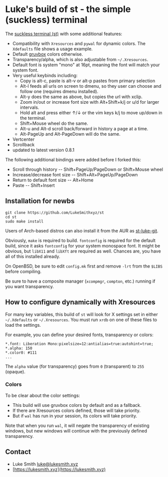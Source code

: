 # Luke's build of st - the simple (suckless) terminal

The [suckless terminal (st)](https://st.suckless.org/) with some additional features:

+ Compatibility with `Xresources` and `pywal` for dynamic colors. The `Xdefaults` file shows a usage example.
+ Default [gruvbox](https://github.com/morhetz/gruvbox) colors otherwise.
+ Transparency/alpha, which is also adjustable from `~/.Xresources`.
+ Default font is system "mono" at 16pt, meaning the font will match your system font.
+ Very useful keybinds including:
	+ Copy is alt-c, paste is alt-v or alt-p pastes from primary selection
	+ Alt-l feeds all urls on screen to dmenu, so they user can choose and
	  follow one (requires dmenu installed).
	+ Alt-y does the same as above, but copies the url with xclip.
	+ Zoom in/out or increase font size with Alt+Shift+k/j or u/d for larger intervals.
	+ Hold alt and press either ↑/↓ or the vim keys k/j to move up/down in the terminal.
	+ Shift+Mouse wheel do the same.
	+ Alt-u and Alt-d scroll back/forward in history a page at a time.
	+ Alt-PageUp and Alt-PageDown will do the same.
+ Vertcenter
+ Scrollback
+ updated to latest version 0.8.1

The following additional bindings were added before I forked this:

+ Scroll through history -- Shift+PageUp/PageDown or Shift+Mouse wheel
+ Increase/decrease font size -- Shift+Alt+PageUp/PageDown
+ Return to default font size -- Alt+Home
+ Paste -- Shift+Insert

## Installation for newbs

```
git clone https://github.com/LukeSmithxyz/st
cd st
sudo make install
```

Users of Arch-based distros can also install it from the AUR as [st-luke-git](https://aur.archlinux.org/packages/st-luke-git/).

Obviously, `make` is required to build. `fontconfig` is required for the default build, since it asks `fontconfig` for your system monospace font.  It might be obvious, but `libX11` and `libXft` are required as well. Chances are, you have all of this installed already.

On OpenBSD, be sure to edit `config.mk` first and remove `-lrt` from the `$LIBS` before compiling.

Be sure to have a composite manager (`xcompmgr`, `compton`, etc.) running if you want transparency.

## How to configure dynamically with Xresources

For many key variables, this build of `st` will look for X settings set in either `~/.Xdefaults` or `~/.Xresources`. You must run `xrdb` on one of these files to load the settings.

For example, you can define your desired fonts, transparency or colors:

```
*.font:	Liberation Mono:pixelsize=12:antialias=true:autohint=true;
*.alpha: 150
*.color0: #111
...
```

The `alpha` value (for transparency) goes from `0` (transparent) to `255`
(opaque).

### Colors

To be clear about the color settings:

- This build will use gruvbox colors by default and as a fallback.
- If there are Xresources colors defined, those will take priority.
- But if `wal` has run in your session, its colors will take priority.

Note that when you run `wal`, it will negate the transparency of existing windows, but new windows will continue with the previously defined transparency.

## Contact

- Luke Smith <luke@lukesmith.xyz>
- [https://lukesmith.xyz](https://lukesmith.xyz)
